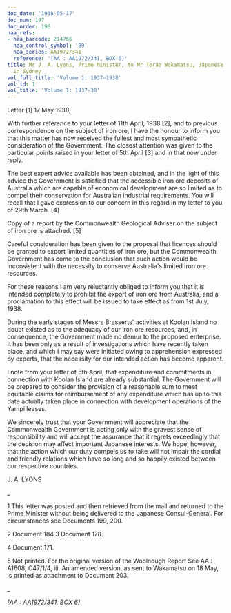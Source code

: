 ```yaml
---
doc_date: '1938-05-17'
doc_num: 197
doc_order: 196
naa_refs:
- naa_barcode: 214766
  naa_control_symbol: '89'
  naa_series: AA1972/341
  reference: '[AA : AA1972/341, BOX 6]'
title: Mr J. A. Lyons, Prime Minister, to Mr Torao Wakamatsu, Japanese Consul-General
  in Sydney
vol_full_title: 'Volume 1: 1937–1938'
vol_id: 1
vol_title: 'Volume 1: 1937-38'
---
```


Letter [1] 17 May 1938,

With further reference to your letter of 11th April, 1938 [2], and to previous correspondence on the subject of iron ore, I have the honour to inform you that this matter has now received the fullest and most sympathetic consideration of the Government. The closest attention was given to the particular points raised in your letter of 5th April [3] and in that now under reply.

The best expert advice available has been obtained, and in the light of this advice the Government is satisfied that the accessible iron ore deposits of Australia which are capable of economical development are so limited as to compel their conservation for Australian industrial requirements. You will recall that I gave expression to our concern in this regard in my letter to you of 29th March. [4]

Copy of a report by the Commonwealth Geological Adviser on the subject of iron ore is attached. [5]

Careful consideration has been given to the proposal that licences should be granted to export limited quantities of iron ore, but the Commonwealth Government has come to the conclusion that such action would be inconsistent with the necessity to conserve Australia's limited iron ore resources.

For these reasons I am very reluctantly obliged to inform you that it is intended completely to prohibit the export of iron ore from Australia, and a proclamation to this effect will be issued to take effect as from 1st July, 1938.

During the early stages of Messrs Brasserts' activities at Koolan Island no doubt existed as to the adequacy of our iron ore resources, and, in consequence, the Government made no demur to the proposed enterprise. It has been only as a result of investigations which have recently taken place, and which I may say were initiated owing to apprehension expressed by experts, that the necessity for our intended action has become apparent.

I note from your letter of 5th April, that expenditure and commitments in connection with Koolan Island are already substantial. The Government will be prepared to consider the provision of a reasonable sum to meet equitable claims for reimbursement of any expenditure which has up to this date actually taken place in connection with development operations of the Yampi leases.

We sincerely trust that your Government will appreciate that the Commonwealth Government is acting only with the gravest sense of responsibility and will accept the assurance that it regrets exceedingly that the decision may affect important Japanese interests. We hope, however, that the action which our duty compels us to take will not impair the cordial and friendly relations which have so long and so happily existed between our respective countries.

J. A. LYONS

 _

1 This letter was posted and then retrieved from the mail and returned to the Prime Minister without being delivered to the Japanese Consul-General. For circumstances see Documents 199, 200.

2 Document 184 3 Document 178.

4 Document 171.

5 Not printed. For the original version of the Woolnough Report See AA : A1608, C47/1/4, iii. An amended version, as sent to Wakamatsu on 18 May, is printed as attachment to Document 203.

_

 _[AA : AA1972/341, BOX 6]_